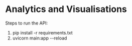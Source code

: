 # Analytics and Visualisations

Steps to run the API:
1. pip install -r requirements.txt
2. uvicorn main:app --reload
